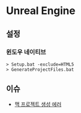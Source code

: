 # Unreal Engine

## 설정

### 윈도우 네이티브

    > Setup.bat -exclude=HTML5
    > GenerateProjectFiles.bat

## 이슈

* <a href="./mac_generating_project_error/">맥 프로젝트 생성 에러</a>